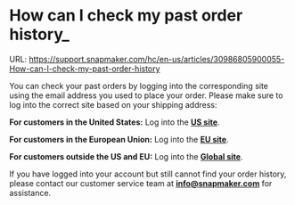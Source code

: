 # How can I check my past order history_

URL: https://support.snapmaker.com/hc/en-us/articles/30986805900055-How-can-I-check-my-past-order-history

You can check your past orders by logging into the corresponding site using the email address you used to place your order. Please make sure to log into the correct site based on your shipping address:

**For customers in the United States:** Log into the [**US site**](https://us.snapmaker.com/).

**For customers in the European Union:** Log into the [**EU site**](https://eu.snapmaker.com/).

**For customers outside the US and EU:** Log into the [**Global site**](https://shop.snapmaker.com/).

If you have logged into your account but still cannot find your order history, please contact our customer service team at **info@snapmaker.com** for assistance.
